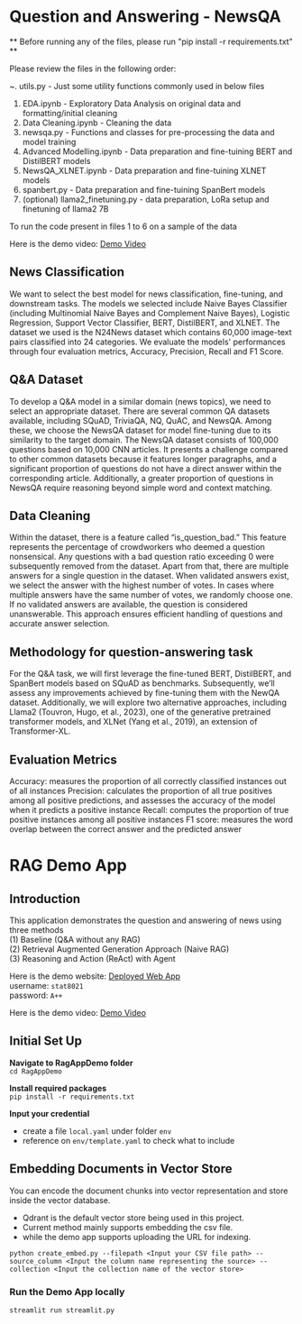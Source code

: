 # Question and Answering - NewsQA
** Before running any of the files, please run "pip install -r requirements.txt" **

Please review the files in the following order:

~. utils.py - Just some utility functions commonly used in below files

1. EDA.ipynb - Exploratory Data Analysis on original data and formatting/initial cleaning
2. Data Cleaning.ipynb - Cleaning the data
3. newsqa.py - Functions and classes for pre-processing the data and model training
4. Advanced Modelling.ipynb - Data preparation and fine-tuining BERT and DistilBERT models
5. NewsQA_XLNET.ipynb - Data preparation and fine-tuining XLNET models 
6. spanbert.py - Data preparation and fine-tuining SpanBert models
7. (optional) llama2_finetuning.py - data preparation, LoRa setup and finetuning of llama2 7B

To run the code present in files 1 to 6 on a sample of the data

Here is the demo video: [Demo Video](https://youtu.be/I3ZkaD78Q4I) <be>

## News Classification
We want to select the best model for news classification, fine-tuning, and downstream tasks. The models we selected include Naive Bayes Classifier (including Multinomial Naive Bayes and Complement Naive Bayes), Logistic Regression, Support Vector Classifier, BERT, DistilBERT, and XLNET. The dataset we used is the N24News dataset which contains 60,000 image-text pairs classified into 24 categories. We evaluate the models' performances through four evaluation metrics, Accuracy, Precision, Recall and F1 Score.

## Q&A Dataset
To develop a Q&A model in a similar domain (news topics), we need to select an appropriate dataset. There are several common QA datasets available, including SQuAD, TriviaQA, NQ, QuAC, and NewsQA. Among these, we choose the NewsQA dataset for model fine-tuning due to its similarity to the target domain. The NewsQA dataset consists of 100,000 questions based on 10,000 CNN articles. It presents a challenge compared to other common datasets because it features longer paragraphs, and a significant proportion of questions do not have a direct answer within the corresponding article. Additionally, a greater proportion of questions in NewsQA require reasoning beyond simple word and context matching.

## Data Cleaning
Within the dataset, there is a feature called “is_question_bad.” This feature represents the percentage of crowdworkers who deemed a question nonsensical. Any questions with a bad question ratio exceeding 0 were subsequently removed from the dataset. Apart from that, there are multiple answers for a single question in the dataset. When validated answers exist, we select the answer with the highest number of votes. In cases where multiple answers have the same number of votes, we randomly choose one. If no validated answers are available, the question is considered unanswerable. This approach ensures efficient handling of questions and accurate answer selection.

## Methodology for question-answering task
For the Q&A task, we will first leverage the fine-tuned BERT, DistilBERT, and SpanBert models based on SQuAD as benchmarks. Subsequently, we’ll assess any improvements achieved by fine-tuning them with the NewQA dataset. Additionally, we will explore two alternative approaches, including Llama2 (Touvron, Hugo, et al., 2023), one of the generative pretrained transformer models, and XLNet (Yang et al., 2019), an extension of Transformer-XL.

## Evaluation Metrics
Accuracy: measures the proportion of all correctly classified instances out of all instances
Precision: calculates the proportion of all true positives among all positive predictions, and assesses the accuracy of the model when it predicts a positive instance
Recall: computes the proportion of true positive instances among all positive instances
F1 score: measures the word overlap between the correct answer and the predicted answer

# RAG Demo App

## Introduction

This application demonstrates the question and answering of news using three methods <br>
(1) Baseline (Q&A without any RAG) <br>
(2) Retrieval Augmented Generation Approach (Naive RAG) <br>
(3) Reasoning and Action (ReAct) with Agent <br>

Here is the demo website:
[Deployed Web App](http://stat8021newsdemo.azurewebsites.net) <br>
username: `stat8021` <br>
password: `A++` <br>

Here is the demo video:
[Demo Video](https://vimeo.com/938652702?share=copy) <br>

## Initial Set Up
**Navigate to RagAppDemo folder** <br>
`cd RagAppDemo`

**Install required packages** <br>
`pip install -r requirements.txt`

**Input your credential**
- create a file `local.yaml` under folder `env`
- reference on `env/template.yaml` to check what to include <br>

## Embedding Documents in Vector Store
You can encode the document chunks into vector representation and store inside the vector database. <br>
- Qdrant is the default vector store being used in this project.
- Current method mainly supports embedding the csv file.
- while the demo app supports uploading the URL for indexing.
  
```
python create_embed.py --filepath <Input your CSV file path> --source_column <Input the column name representing the source> --collection <Input the collection name of the vector store>
```
### Run the Demo App locally
```
streamlit run streamlit.py
```
